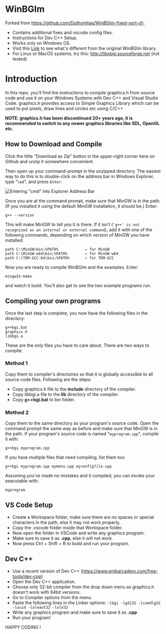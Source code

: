 # WinBGIm

Forked from https://github.com/Duthomhas/WinBGIm-fixed-sort-of-
 - Contains additional fixes and vscode config files.
 - Instructions for Dev C++ Setup.
 - Works only on Windows OS.
 - Visit this [Link](https://github.com/Duthomhas/WinBGIm-fixed-sort-of-/tree/master/source) to see what's different from the original WinBGIm library.
 - For Linux or MacOS systems, try this: http://libxbgi.sourceforge.net (not tested)

# Introduction

In this repo, you'll find the instructions to compile graphics.h from source code and use it on your Windows Systems with Dev C++ and Visual Studio Code. graphics.h provides access to Simple Graphics Library which can be used to put pixels, draw lines and circles etc using C/C++

**NOTE: graphics.h has been discontinued 20+ years ago, it is recommended to switch to any newer graphics libraries like SDL, OpenGL etc.**

## How to Download and Compile

Click the little “Download as Zip” button in the upper-right corner here on 
Github and unzip it somewhere convenient.

Then open up your command-prompt in the unzipped directory. The easiest way 
to do this is to double-click on the address bar in Windows Explorer, type 
"`cmd`", and press `Enter`.

  ![Entering "cmd" into Explorer Address Bar](images/howto-open-cmd.gif)

Once you are at the command prompt, make sure that MinGW is in the path. (If 
you installed it using the default MinGW installation, it should be.) Enter:

    g++ --version
   
This will make MinGW to tell you it is there. If it isn’t 
(`'g++' is not recognized as an internal or external command`), add it with 
_one_ of the following commands, depending on which version of MinGW you have 
installed:

    path C:\MinGW\bin;%PATH%            ← for MinGW
    path C:\MinGW-w64\bin;%PATH%        ← for MinGW-w64
    path C:\TDM-GCC-64\bin;%PATH%       ← for TDM-GCC

Now you are ready to compile WinBGIm and the examples. Enter:

    mingw32-make

and watch it build. You’ll also get to see the two example programs run.

## Compiling your own programs

Once the last step is complete, you now have the following files in the
directory:

    g++bgi.bat
    graphics.h
    libbgi.a

These are the only files you have to care about. There are two ways to compile:

### Method 1
Copy them to compiler's directories so that it is globally accessible to all source code files. Following are the steps:

- Copy graphics.h file to the **include** directory of the compiler.
- Copy libbgi.a file to the **lib** directory of the compiler.
- Copy **g++bgi.bat** to bin folder.

### Method 2
Copy them to the same
directory as your program's source code. Open the command prompt the
same way as before and make sure that MinGW is in the path. If your program's
source code is named "`myprogram.cpp`", compile it with:

    g++bgi myprogram.cpp

If you have multiple files that need compiling, list them too:

    g++bgi myprogram.cpp mymenu.cpp myconfigfile.cpp

Assuming you’ve made no mistakes and it compiled, you can invoke your 
executable with:

    myprogram


## VS Code Setup

- Create a Workspace folder, make sure there are no spaces or special characters in the path, else it may not work properly.
- Copy the .vscode folder inside that Workspace folder.
- Now open the folder in VSCode and write any graphics program.
- Make sure to save it as **.cpp**, else it will not work.
- Now press Ctrl + Shift + B to build and run your program.

## Dev C++

- Use a recent version of Dev C++ (https://www.embarcadero.com/free-tools/dev-cpp)
- Open the Dev C++ application.
- Choose only 32-bit compiler from the drop down menu as graphics.h doesn't work with 64bit versions.
- Go to Compiler options from the menu.
- Paste the following lines in the Linker options: `-lbgi -lgdi32 -lcomdlg32 -luuid -loleaut32 -lole32`
- Write any graphics program and make sure to save it as **.cpp**
- Run your program!


HAPPY CODING !
